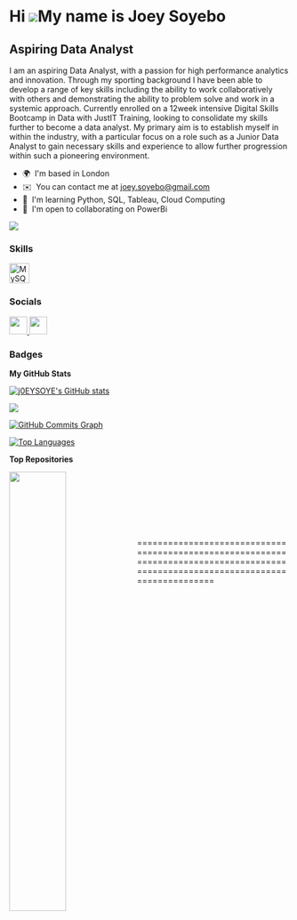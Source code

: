 Hi ![](https://user-images.githubusercontent.com/18350557/176309783-0785949b-9127-417c-8b55-ab5a4333674e.gif)My name is Joey Soyebo
===================================================================================================================================

Aspiring Data Analyst
---------------------

I am an aspiring Data Analyst, with a passion for high performance analytics and innovation. Through my sporting background I have been able to develop a range of key skills including the ability to work collaboratively with others and demonstrating the ability to problem solve and work in a systemic approach. Currently enrolled on a 12week intensive Digital Skills Bootcamp in Data with JustIT Training, looking to consolidate my skills further to become a data analyst. My primary aim is to establish myself in within the industry, with a particular focus on a role such as a Junior Data Analyst to gain necessary skills and experience to allow further progression within such a pioneering environment.

* 🌍  I'm based in London
* ✉️  You can contact me at [joey.soyebo@gmail.com](mailto:joey.soyebo@gmail.com)
* 🧠  I'm learning Python, SQL, Tableau, Cloud Computing
* 🤝  I'm open to collaborating on PowerBi

<a href="https://www.github.com/j0EYSOYE" target="_blank" rel="noreferrer"><img
src="https://img.shields.io/github/followers/j0EYSOYE?logo=github&style=for-the-badge&color=0891b2&labelColor=1c1917" /></a>

### Skills


<p align="left">
<a href="https://www.mysql.com/" target="_blank" rel="noreferrer"><img src="https://raw.githubusercontent.com/danielcranney/readme-generator/main/public/icons/skills/mysql-colored.svg" width="36" height="36" alt="MySQL" /></a>
</p>


### Socials

<p align="left"> <a href="https://www.github.com/j0EYSOYE" target="_blank" rel="noreferrer"> <picture> <source media="(prefers-color-scheme: dark)" srcset="https://raw.githubusercontent.com/danielcranney/readme-generator/main/public/icons/socials/github-dark.svg" /> <source media="(prefers-color-scheme: light)" srcset="https://raw.githubusercontent.com/danielcranney/readme-generator/main/public/icons/socials/github.svg" /> <img src="https://raw.githubusercontent.com/danielcranney/readme-generator/main/public/icons/socials/github.svg" width="32" height="32" /> </picture> </a> <a href="https://www.linkedin.com/in/joeysoyebo" target="_blank" rel="noreferrer"> <picture> <source media="(prefers-color-scheme: dark)" srcset="https://raw.githubusercontent.com/danielcranney/readme-generator/main/public/icons/socials/linkedin-dark.svg" /> <source media="(prefers-color-scheme: light)" srcset="https://raw.githubusercontent.com/danielcranney/readme-generator/main/public/icons/socials/linkedin.svg" /> <img src="https://raw.githubusercontent.com/danielcranney/readme-generator/main/public/icons/socials/linkedin.svg" width="32" height="32" /> </picture> </a></p>

### Badges

<b>My GitHub Stats</b>

<a href="http://www.github.com/j0EYSOYE"><img src="https://github-readme-stats.vercel.app/api?username=j0EYSOYE&show_icons=true&hide=&count_private=true&title_color=0891b2&text_color=ffffff&icon_color=0891b2&bg_color=1c1917&hide_border=true&show_icons=true" alt="j0EYSOYE's GitHub stats" /></a>

<a href="http://www.github.com/j0EYSOYE"><img src="https://github-readme-streak-stats.herokuapp.com/?user=j0EYSOYE&stroke=ffffff&background=1c1917&ring=0891b2&fire=0891b2&currStreakNum=ffffff&currStreakLabel=0891b2&sideNums=ffffff&sideLabels=ffffff&dates=ffffff&hide_border=true" /></a>

<a href="http://www.github.com/j0EYSOYE"><img src="https://github-readme-activity-graph.cyclic.app/graph?username=j0EYSOYE&bg_color=1c1917&color=ffffff&line=0891b2&point=ffffff&area_color=1c1917&area=true&hide_border=true&custom_title=GitHub%20Commits%20Graph" alt="GitHub Commits Graph" /></a>

<a href="https://github.com/j0EYSOYE" align="left"><img src="https://github-readme-stats.vercel.app/api/top-langs/?username=j0EYSOYE&langs_count=10&title_color=0891b2&text_color=ffffff&icon_color=0891b2&bg_color=1c1917&hide_border=true&locale=en&custom_title=Top%20%Languages" alt="Top Languages" /></a>

<b>Top Repositories</b>

<div width="100%" align="center"><a href="https://github.com/j0EYSOYE/j0EYSOYE" align="left"><img align="left" width="45%" src="https://github-readme-stats.vercel.app/api/pin/?username=j0EYSOYE&repo=j0EYSOYE&title_color=0891b2&text_color=ffffff&icon_color=0891b2&bg_color=1c1917&hide_border=true&locale=en" /></a></div><br /><br /><br /><br /><br /><br /><br />
===================================================================================================================================


<!--
**j0EYSOYE/j0EYSOYE** is a ✨ _special_ ✨ repository because its `README.md` (this file) appears on your GitHub profile.

Here are some ideas to get you started:

- 🔭 I’m currently working on ...
- 🌱 I’m currently learning ...
- 👯 I’m looking to collaborate on ...
- 🤔 I’m looking for help with ...
- 💬 Ask me about ...
- 📫 How to reach me: ...
- 😄 Pronouns: ...
- ⚡ Fun fact: ...
-->
